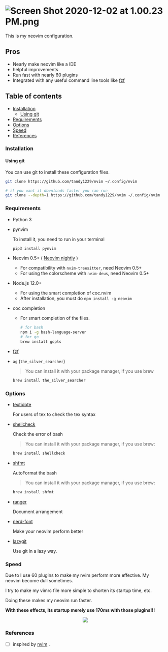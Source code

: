 # ![Screen Shot 2020-12-02 at 1.00.23 PM.png](https://i.loli.net/2020/12/24/I7D2lfu8czGLKre.png)

This is my neovim configuration.

## Pros

- Nearly make neovim like a IDE
- helpful improvements
- Run fast with nearly 60 plugins
- Integrated with any useful command line tools like [fzf](https://github.com/junegunn/fzf)

## Table of contents

<!-- TOC GFM -->

- [Installation](#installation)
	+ [Using git](#using-git)
- [Requirements](#requirements)
- [Options](#options)
- [Speed](#speed)
- [References](#references)

<!-- /TOC -->

### Installation

#### Using git

You can use git to install these configuration files.

```bash
git clone https://github.com/tandy1229/nvim ~/.config/nvim

# if you want it downloads faster you can run
git clone --depth=1 https://github.com/tandy1229/nvim ~/.config/nvim
```

### Requirements

- Python 3

- pynvim

  To install it, you need to run in your terminal

  ```bash
  pip3 install pynvim
  ```

- Neovim 0.5+ ( [Neovim nightly](https://github.com/neovim/neovim#install-from-source) )

  - For compatibility with `nvim-treesitter`, need Neovim 0.5+
  - For using the colorscheme with `nvim-deus`, need Neovim 0.5+

- Node.js 12.0+

  - For using the smart completion of coc.nvim
  - After installation, you must do `npm install -g neovim`

- coc completion

  - For smart completion of the files.

    ```bash
    # for bash
    npm i -g bash-language-server
    # for go
    brew install gopls
    ```

- [fzf](https://github.com/junegunn/fzf)

- `ag` (`the_silver_searcher`)

  > You can install it with your package manager, if you use brew

  ```bash
  brew install the_silver_searcher
  ```

### Options

- [textidote](https://github.com/sylvainhalle/textidote)

  For users of tex to check the tex syntax

- [shellcheck](https://github.com/koalaman/shellcheck)

  Check the error of bash

  > You can install it with your package manager, if you use brew:

  ```bash
  brew install shellcheck
  ```

- [shfmt](https://github.com/mvdan/sh)

  AutoFormat the bash

  > You can install it with your package manager, if you use brew:

  ```bash
  brew install shfmt
  ```

- [ranger](https://github.com/ranger/ranger)

  Document arrangement

- [nerd-font](https://github.com/ryanoasis/nerd-fonts)

  Make your neovim perform better

- [lazygit](https://github.com/jesseduffield/lazygit)

  Use git in a lazy way.

### Speed

Due to I use 60 plugins to make my nvim perform more effective. My neovim become dull sometimes.

I try to make my vimrc file more simple to shorten its startup time, etc.

Doing these makes my neovim run faster.

**With these effects, its startup merely use 170ms with those plugins!!!**

<center><img src="https://i.loli.net/2020/12/09/3uplEq2RFtzCg57.png"></center>

### References

- [ ] inspired by [nvim](https://github.com/theniceboy/nvim) .
